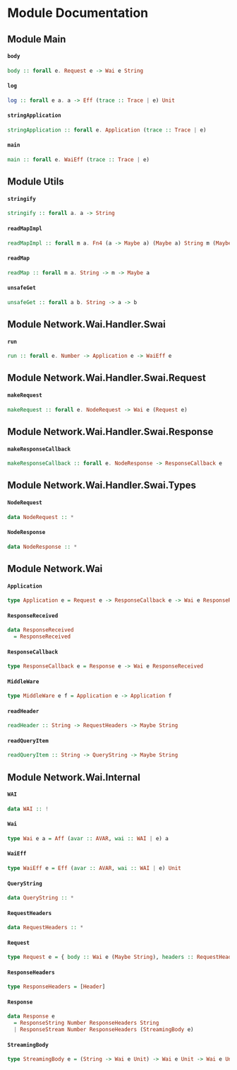 # Module Documentation

## Module Main

#### `body`

``` purescript
body :: forall e. Request e -> Wai e String
```


#### `log`

``` purescript
log :: forall e a. a -> Eff (trace :: Trace | e) Unit
```


#### `stringApplication`

``` purescript
stringApplication :: forall e. Application (trace :: Trace | e)
```


#### `main`

``` purescript
main :: forall e. WaiEff (trace :: Trace | e)
```



## Module Utils

#### `stringify`

``` purescript
stringify :: forall a. a -> String
```


#### `readMapImpl`

``` purescript
readMapImpl :: forall m a. Fn4 (a -> Maybe a) (Maybe a) String m (Maybe a)
```


#### `readMap`

``` purescript
readMap :: forall m a. String -> m -> Maybe a
```


#### `unsafeGet`

``` purescript
unsafeGet :: forall a b. String -> a -> b
```



## Module Network.Wai.Handler.Swai

#### `run`

``` purescript
run :: forall e. Number -> Application e -> WaiEff e
```



## Module Network.Wai.Handler.Swai.Request

#### `makeRequest`

``` purescript
makeRequest :: forall e. NodeRequest -> Wai e (Request e)
```


## Module Network.Wai.Handler.Swai.Response

#### `makeResponseCallback`

``` purescript
makeResponseCallback :: forall e. NodeResponse -> ResponseCallback e
```


## Module Network.Wai.Handler.Swai.Types

#### `NodeRequest`

``` purescript
data NodeRequest :: *
```


#### `NodeResponse`

``` purescript
data NodeResponse :: *
```



## Module Network.Wai

#### `Application`

``` purescript
type Application e = Request e -> ResponseCallback e -> Wai e ResponseReceived
```


#### `ResponseReceived`

``` purescript
data ResponseReceived
  = ResponseReceived 
```


#### `ResponseCallback`

``` purescript
type ResponseCallback e = Response e -> Wai e ResponseReceived
```


#### `MiddleWare`

``` purescript
type MiddleWare e f = Application e -> Application f
```


#### `readHeader`

``` purescript
readHeader :: String -> RequestHeaders -> Maybe String
```


#### `readQueryItem`

``` purescript
readQueryItem :: String -> QueryString -> Maybe String
```



## Module Network.Wai.Internal

#### `WAI`

``` purescript
data WAI :: !
```


#### `Wai`

``` purescript
type Wai e a = Aff (avar :: AVAR, wai :: WAI | e) a
```


#### `WaiEff`

``` purescript
type WaiEff e = Eff (avar :: AVAR, wai :: WAI | e) Unit
```


#### `QueryString`

``` purescript
data QueryString :: *
```


#### `RequestHeaders`

``` purescript
data RequestHeaders :: *
```


#### `Request`

``` purescript
type Request e = { body :: Wai e (Maybe String), headers :: RequestHeaders, queryString :: QueryString, pathInfo :: [String], rawQueryString :: String, rawPathInfo :: String, method :: Verb }
```


#### `ResponseHeaders`

``` purescript
type ResponseHeaders = [Header]
```


#### `Response`

``` purescript
data Response e
  = ResponseString Number ResponseHeaders String
  | ResponseStream Number ResponseHeaders (StreamingBody e)
```


#### `StreamingBody`

``` purescript
type StreamingBody e = (String -> Wai e Unit) -> Wai e Unit -> Wai e Unit
```




